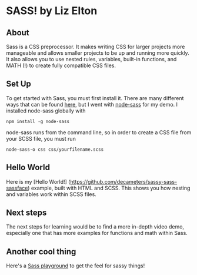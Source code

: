 # SASS! by Liz Elton

## About
Sass is a CSS preprocessor. It makes writing CSS for larger projects more manageable and allows smaller projects to be up and running more quickly. It also allows you to use nested rules, variables, built-in functions, and MATH (!) to create fully compatible CSS files.

## Set Up

To get started with Sass, you must first install it. There are many different ways that can be found [here](http://sass-lang.com/install), but I went with [node-sass](https://www.npmjs.com/package/node-sass) for my demo. I installed node-sass globally with

`npm install -g node-sass`

node-sass runs from the command line, so in order to create a CSS file from your SCSS file, you must run

`node-sass-o css css/yourfilename.scss`

## Hello World

Here is my [Hello World!] (https://github.com/decameters/sassy-sass-sassface) example, built with HTML and SCSS. This shows you how nesting and variables work within SCSS files.

## Next steps

The next steps for learning would be to find a more in-depth video demo, especially one that has more examples for functions and math within Sass.

## Another cool thing

Here's a [Sass playground](https://www.sassmeister.com/) to get the feel for sassy things!